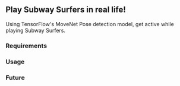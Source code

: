 ## Play Subway Surfers in real life!

Using TensorFlow's MoveNet Pose detection model, get active while playing Subway Surfers.

### Requirements


### Usage


### Future